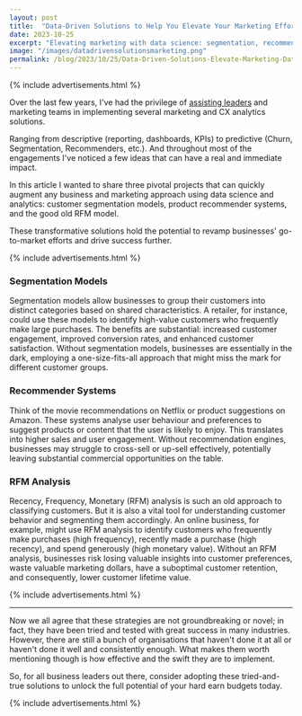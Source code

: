 ```yaml
---
layout: post
title:  "Data-Driven Solutions to Help You Elevate Your Marketing Efforts Today"
date: 2023-10-25
excerpt: "Elevating marketing with data science: segmentation, recommenders, RFM analysis."
image: "/images/datadrivensolutionsmarketing.png"
permalink: /blog/2023/10/25/Data-Driven-Solutions-Elevate-Marketing-Data-Science
---
```


{% include advertisements.html %}


Over the last few years, I've had the privilege of [assisting leaders](https://feliperego.github.io/cases/) and marketing teams in implementing several marketing and CX analytics solutions.

Ranging from descriptive (reporting, dashboards, KPIs) to predictive (Churn, Segmentation, Recommenders, etc.). And throughout most of the engagements I've noticed a few ideas that can have a real and immediate impact.

In this article I wanted to share three pivotal projects that can quickly augment any business and marketing approach using data science and analytics: customer segmentation models, product recommender systems, and the good old RFM model. 

These transformative solutions hold the potential to revamp businesses' go-to-market efforts and drive success further.


{% include advertisements.html %}

<h3>Segmentation Models</h3>
Segmentation models allow businesses to group their customers into distinct categories based on shared characteristics. A retailer, for instance, could use these models to identify high-value customers who frequently make large purchases. The benefits are substantial: increased customer engagement, improved conversion rates, and enhanced customer satisfaction. Without segmentation models, businesses are essentially in the dark, employing a one-size-fits-all approach that might miss the mark for different customer groups.

<h3>Recommender Systems</h3>
Think of the movie recommendations on Netflix or product suggestions on Amazon. These systems analyse user behaviour and preferences to suggest products or content that the user is likely to enjoy. This translates into higher sales and user engagement. Without recommendation engines, businesses may struggle to cross-sell or up-sell effectively, potentially leaving substantial commercial opportunities on the table.

<h3>RFM Analysis</h3>
Recency, Frequency, Monetary (RFM) analysis is such an old approach to classifying customers. But it is also a vital tool for understanding customer behavior and segmenting them accordingly. An online business, for example, might use RFM analysis to identify customers who frequently make purchases (high frequency), recently made a purchase (high recency), and spend generously (high monetary value). Without an RFM analysis, businesses risk losing valuable insights into customer preferences, waste valuable marketing dollars, have a suboptimal customer retention, and consequently, lower customer lifetime value.


{% include advertisements.html %}


***

Now we all agree that these strategies are not groundbreaking or novel; in fact, they have been tried and tested with great success in many industries. However, there are still a bunch of organisations that haven't done it at all or haven't done it well and consistently enough. What makes them worth mentioning though is how effective and the swift they are to implement.

So, for all business leaders out there, consider adopting these tried-and-true solutions to unlock the full potential of your hard earn budgets today.


{% include advertisements.html %}


